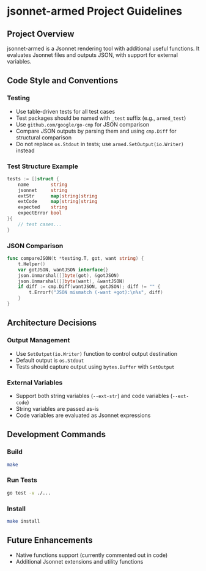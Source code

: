 # jsonnet-armed Project Guidelines

## Project Overview
jsonnet-armed is a Jsonnet rendering tool with additional useful functions. It evaluates Jsonnet files and outputs JSON, with support for external variables.

## Code Style and Conventions

### Testing
- Use table-driven tests for all test cases
- Test packages should be named with `_test` suffix (e.g., `armed_test`)
- Use `github.com/google/go-cmp` for JSON comparison
- Compare JSON outputs by parsing them and using `cmp.Diff` for structural comparison
- Do not replace `os.Stdout` in tests; use `armed.SetOutput(io.Writer)` instead

### Test Structure Example
```go
tests := []struct {
    name        string
    jsonnet     string
    extStr      map[string]string
    extCode     map[string]string
    expected    string
    expectError bool
}{
    // test cases...
}
```

### JSON Comparison
```go
func compareJSON(t *testing.T, got, want string) {
    t.Helper()
    var gotJSON, wantJSON interface{}
    json.Unmarshal([]byte(got), &gotJSON)
    json.Unmarshal([]byte(want), &wantJSON)
    if diff := cmp.Diff(wantJSON, gotJSON); diff != "" {
        t.Errorf("JSON mismatch (-want +got):\n%s", diff)
    }
}
```

## Architecture Decisions

### Output Management
- Use `SetOutput(io.Writer)` function to control output destination
- Default output is `os.Stdout`
- Tests should capture output using `bytes.Buffer` with `SetOutput`

### External Variables
- Support both string variables (`--ext-str`) and code variables (`--ext-code`)
- String variables are passed as-is
- Code variables are evaluated as Jsonnet expressions

## Development Commands

### Build
```bash
make
```

### Run Tests
```bash
go test -v ./...
```

### Install
```bash
make install
```

## Future Enhancements
- Native functions support (currently commented out in code)
- Additional Jsonnet extensions and utility functions
